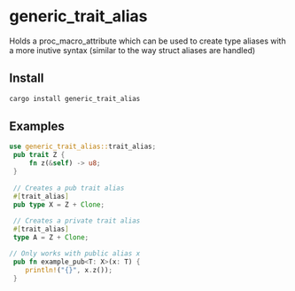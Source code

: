 # generic_trait_alias
Holds a proc_macro_attribute which can be used to create type aliases with a more inutive syntax (similar to the way struct aliases are handled) 

## Install
```bash
cargo install generic_trait_alias
```

## Examples
```rust
use generic_trait_alias::trait_alias;
 pub trait Z {
     fn z(&self) -> u8;
 }
 
 // Creates a pub trait alias
 #[trait_alias]
 pub type X = Z + Clone;
 
 // Creates a private trait alias
 #[trait_alias]
 type A = Z + Clone;

// Only works with public alias x
 pub fn example_pub<T: X>(x: T) {
    println!("{}", x.z());
 }
```